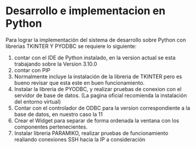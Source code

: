 # Desarrollo e implementacion en Python

Para lograr la implementación del sistema de desarrollo sobre Python con librerias TKINTER Y PYODBC se requiere lo siguiente:

1. contar con el IDE de Python instalado, en la version actual se esta trabajando sobre la Version 3.10.0
2. contar con PIP
3. Normalmente incluye la instalación de la libreria de TKINTER pero es bueno revisar que esta este en buen funcionamiento.
4. Instalar la libreria de PYODBC, y realizar pruebas de conexion con el servidor de base de datos. (La pagina oficial recomienda la instalación del entorno virtual)
5. Contar con el controlador de ODBC para la version correspondiente a la base de datos, en nuestro caso la 11
6. Crear el Widget para separar de forma ordenada la ventana con los componentes pertenecientes.
7. Instalar libreria PARAMIKO, realizar pruebas de funcionamiento realiando conexiones SSH hacia la IP a consideración

